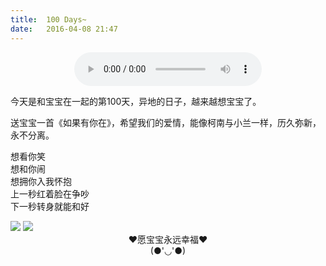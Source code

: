 ```yaml
---
title:  100 Days~
date:   2016-04-08 21:47
---
```


<center>
<audio controls="controls" height="100" width="100">
  <source src="{{ site.baseurl }}/assets/record1.mp3" type="audio/mp3" />
  <source src="{{ site.baseurl }}/assets/record1.ogg" type="audio/ogg" />
</audio>
</center>

<div class="divider"></div>

今天是和宝宝在一起的第100天，异地的日子，越来越想宝宝了。

送宝宝一首《如果有你在》，希望我们的爱情，能像柯南与小兰一样，历久弥新，永不分离。

><center>
想看你笑<br>
想和你闹<br>
想拥你入我怀抱<br>
上一秒红着脸在争吵<br>
下一秒转身就能和好</center>

<img src="{{ site.baseurl }}/assets/photo1.jpg" />


<img src="{{ site.baseurl }}/assets/photo2.jpg" />

<center>
♥愿宝宝永远幸福♥<br>
(●'◡'●)</center>

<div class="divider"></div>